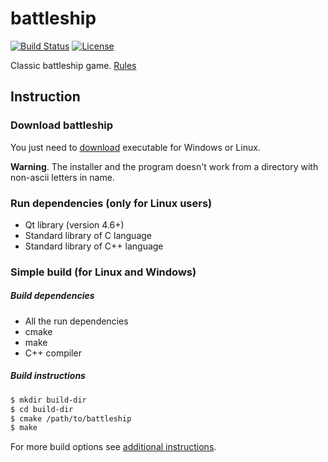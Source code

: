 battleship
==========

[![Build Status][build-status]][travis]
[![License][license]](LICENSE)

Classic battleship game.
[Rules][rules]

## Instruction

### Download battleship

You just need to [download][download] executable for Windows or Linux.

**Warning**. The installer and the program doesn't work
from a directory with non-ascii letters in name.

### Run dependencies (only for Linux users)

 - Qt library (version 4.6+)
 - Standard library of C language
 - Standard library of C++ language

### Simple build (for Linux and Windows)

##### Build dependencies

 - All the run dependencies
 - cmake
 - make
 - C++ compiler

##### Build instructions

```bash
$ mkdir build-dir
$ cd build-dir
$ cmake /path/to/battleship
$ make
```

For more build options see [additional
instructions](build).

[download]: https://github.com/zer0main/battleship/releases/latest
[rules]: https://en.wikipedia.org/wiki/Battleship_%28game%29
[license]: https://img.shields.io/badge/License-GPL2-brightgreen.png
[travis]: https://travis-ci.org/zer0main/battleship
[build-status]: https://travis-ci.org/zer0main/battleship.png?branch=master
